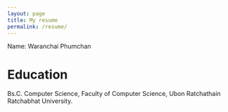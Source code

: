 ```yaml
---
layout: page
title: My resume
permalink: /resume/
---
```


Name: Waranchai Phumchan

# Education
Bs.C. Computer Science, Faculty of Computer Science, Ubon Ratchathain Ratchabhat University.
